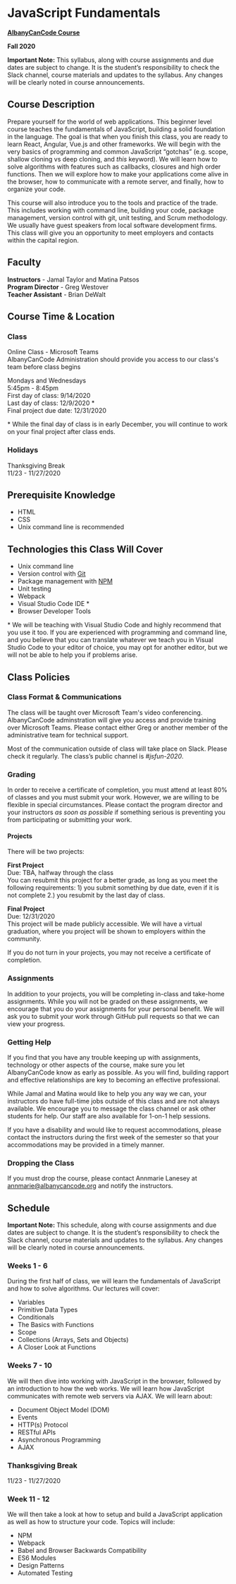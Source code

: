 # JavaScript Fundamentals

**[AlbanyCanCode Course](https://albanycancode.org/)**

**Fall 2020**

**Important Note:** This syllabus, along with course assignments and due dates are subject to change. It is the student’s responsibility to check the Slack channel, course materials and updates to the syllabus. Any changes will be clearly noted in course announcements.

## Course Description

Prepare yourself for the world of web applications. This beginner level course teaches the fundamentals of JavaScript, building a solid foundation in the language. The goal is that when you finish this class, you are ready to learn React, Angular, Vue.js and other frameworks. We will begin with the very basics of programming and common JavaScript “gotchas” (e.g. scope, shallow cloning vs deep cloning, and _this_ keyword). We will learn how to solve algorithms with features such as callbacks, closures and high order functions. Then we will explore how to make your applications come alive in the browser, how to communicate with a remote server, and finally, how to organize your code.

This course will also introduce you to the tools and practice of the trade. This includes working with command line, building your code, package management, version control with git, unit testing, and Scrum methodology. We usually have guest speakers from local software development firms. This class will give you an opportunity to meet employers and contacts within the capital region.

## Faculty

**Instructors** - Jamal Taylor and Matina Patsos \
**Program Director** - Greg Westover \
**Teacher Assistant** - Brian DeWalt

## Course Time & Location

### Class

Online Class - Microsoft Teams \
AlbanyCanCode Administration should provide you access to our class's team before class begins

Mondays and Wednesdays \
5:45pm - 8:45pm \
First day of class: 9/14/2020 \
Last day of class: 12/9/2020 \*\
Final project due date: 12/31/2020

\* While the final day of class is in early December, you will continue to work on your final project after class ends.

### Holidays

Thanksgiving Break \
11/23 - 11/27/2020

## Prerequisite Knowledge

- HTML
- CSS
- Unix command line is recommended

## Technologies this Class Will Cover

- Unix command line
- Version control with [Git](https://github.com/)
- Package management with [NPM](https://www.npmjs.com/)
- Unit testing
- Webpack
- Visual Studio Code IDE \*
- Browser Developer Tools

\* We will be teaching with Visual Studio Code and highly recommend that you use it too. If you are experienced with programming and command line, and you believe that you can translate whatever we teach you in Visual Studio Code to your editor of choice, you may opt for another editor, but we will not be able to help you if problems arise.

## Class Policies

### Class Format & Communications

The class will be taught over Microsoft Team's video conferencing. AlbanyCanCode adminstration will give you access and provide training over Microsoft Teams. Please contact either Greg or another member of the administrative team for technical support.

Most of the communication outside of class will take place on Slack. Please check it regularly. The class’s public channel is _#jsfun-2020_.

### Grading

In order to receive a certificate of completion, you must attend at least 80% of classes and you must submit your work. However, we are willing to be flexible in special circumstances. Please contact the program director and your instructors _as soon as possible_ if something serious is preventing you from participating or submitting your work.

#### Projects

There will be two projects:

**First Project** \
Due: TBA, halfway through the class \
You can resubmit this project for a better grade, as long as you meet the following requirements: 1) you submit something by due date, even if it is not complete 2.) you resubmit by the last day of class.

**Final Project** \
Due: 12/31/2020 \
This project will be made publicly accessible. We will have a virtual graduation, where you project will be shown to employers within the community.

If you do not turn in your projects, you may not receive a certificate of completion.

### Assignments

In addition to your projects, you will be completing in-class and take-home assignments. While you will not be graded on these assignments, we encourage that you do your assignments for your personal benefit. We will ask you to submit your work through GitHub pull requests so that we can view your progress.

### Getting Help

If you find that you have any trouble keeping up with assignments, technology or other aspects of the course, make sure you let AlbanyCanCode know as early as possible. As you will find, building rapport and effective relationships are key to becoming an effective professional.

While Jamal and Matina would like to help you any way we can, your instructors do have full-time jobs outside of this class and are not always available. We encourage you to message the class channel or ask other students for help. Our staff are also available for 1-on-1 help sessions.

If you have a disability and would like to request accommodations, please contact the instructors during the first week of the semester so that your accommodations may be provided in a timely manner.

### Dropping the Class

If you must drop the course, please contact Annmarie Lanesey at annmarie@albanycancode.org and notify the instructors.

## Schedule

**Important Note:** This schedule, along with course assignments and due dates are subject to change. It is the student’s responsibility to check the Slack channel, course materials and updates to the syllabus. Any changes will be clearly noted in course announcements.

### Weeks 1 - 6

During the first half of class, we will learn the fundamentals of JavaScript and how to solve algorithms. Our lectures will cover:

- Variables
- Primitive Data Types
- Conditionals
- The Basics with Functions
- Scope
- Collections (Arrays, Sets and Objects)
- A Closer Look at Functions

### Weeks 7 - 10

We will then dive into working with JavaScript in the browser, followed by an introduction to how the web works. We will learn how JavaScript communicates with remote web servers via AJAX. We will learn about:

- Document Object Model (DOM)
- Events
- HTTP(s) Protocol
- RESTful APIs
- Asynchronous Programming
- AJAX

### Thanksgiving Break

11/23 - 11/27/2020

### Week 11 - 12

We will then take a look at how to setup and build a JavaScript application as well as how to structure your code. Topics will include:

- NPM
- Webpack
- Babel and Browser Backwards Compatibility
- ES6 Modules
- Design Patterns
- Automated Testing
